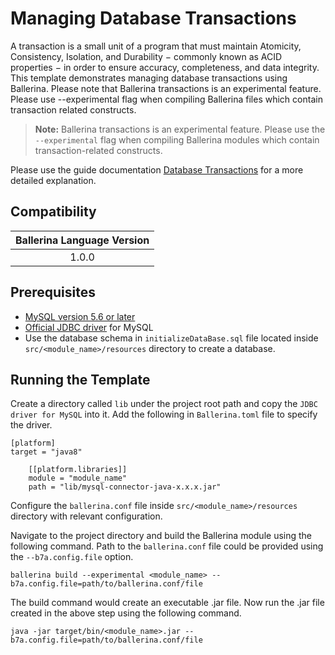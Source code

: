 # Managing Database Transactions

A transaction is a small unit of a program that must maintain Atomicity, Consistency, Isolation, and Durability − commonly known as ACID properties − in order to ensure accuracy, completeness, and data integrity. This template demonstrates managing database transactions using Ballerina. Please note that Ballerina transactions is an experimental feature. Please use --experimental flag when compiling Ballerina files which contain transaction related constructs.

> **Note:** Ballerina transactions is an experimental feature. Please use the `--experimental` flag when compiling Ballerina modules which contain transaction-related constructs.

Please use the guide documentation [Database Transactions](https://github.com/wso2/ballerina-integrator/tree/master/docs/content/src/learn/guides/database-integrations/managing-database-transactions) for a more detailed explanation.

## Compatibility
| Ballerina Language Version  | 
|:---------------------------:|
|  1.0.0                     |

## Prerequisites
* [MySQL version 5.6 or later](https://www.mysql.com/downloads/)
* [Official JDBC driver](https://dev.mysql.com/downloads/connector/j/) for MySQL
* Use the database schema in `initializeDataBase.sql` file located inside `src/<module_name>/resources` directory to create a database.

## Running the Template
Create a directory called `lib` under the project root path and copy the `JDBC driver for MySQL` into it. Add the following in `Ballerina.toml` file to specify the driver.
```
[platform]
target = "java8"

    [[platform.libraries]]
    module = "module_name"
    path = "lib/mysql-connector-java-x.x.x.jar"
```

Configure the `ballerina.conf` file inside `src/<module_name>/resources` directory with relevant configuration.

Navigate to the project directory and build the Ballerina module using the following command. Path to the `ballerina.conf` file could be provided using the `--b7a.config.file` option.
```ballerina
ballerina build --experimental <module_name> --b7a.config.file=path/to/ballerina.conf/file
```

The build command would create an executable .jar file. Now run the .jar file created in the above step using the following command.
```ballerina    
java -jar target/bin/<module_name>.jar --b7a.config.file=path/to/ballerina.conf/file
```
